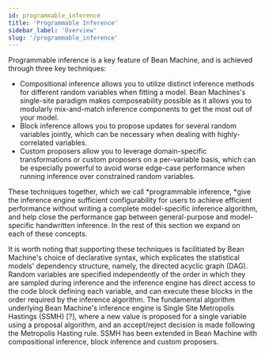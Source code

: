 ```yaml
---
id: programmable_inference
title: 'Programmable Inference'
sidebar_label: 'Overview'
slug: '/programmable_inference'
---
```


Programmable inference is a key feature of Bean Machine, and is achieved through three key techniques:
- Compositional inference allows you to utilize distinct inference methods for different random variables when fitting a model. Bean Machines's single-site paradigm makes composeability possible as it allows you to modularly mix-and-match inference components to get the most out of your model.
- Block inference allows you to propose updates for several random variables jointly, which can be necessary when dealing with highly-correlated variables.
- Custom proposers allow you to leverage domain-specific transformations or custom proposers on a per-variable basis, which can be especially powerful to avoid worse edge-case performance when running inference over constrained random variables.

These techniques together, which we call *programmable inference, *give the inference engine sufficient configurability for users to achieve efficient performance without writing a complete model-specific inference algorithm, and help close the performance gap between general-purpose and model-specific handwritten inference.  In the rest of this section we expand on each of these concepts.

It is worth noting that supporting these techniques is facilitiated by Bean Machine's choice of declarative syntax, which explicates the statistical models' dependency structure, namely, the directed acyclic graph (DAG). Random variables are specified independently of the order in which they are sampled during inference and the inference engine has direct access to the code block defining each variable, and can execute these blocks in the order required by the inference algorithm. The fundamental algorithm underlying Bean Machine's inference engine is Single Site Metropolis Hastings (SSMH) [?], where a new value is proposed for a single variable using a proposal algorithm, and an accept/reject decision is made following the Metropolis Hasting rule. SSMH has been extended in Bean Machine with compositional inference, block inference and custom proposers.

